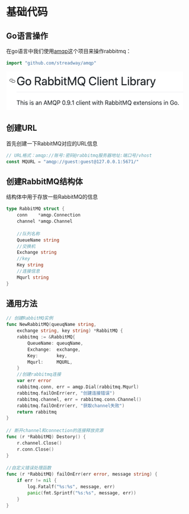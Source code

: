 # 基础代码

## Go语言操作

在go语言中我们使用[amqp](https://github.com/streadway/amqp)这个项目来操作rabbitmq：

```go
import "github.com/streadway/amqp"
```

![](../../../.gitbook/assets/image%20%2812%29.png)

## 创建URL

首先创建一下RabbitMQ对应的URL信息

```go
// URL格式：amqp://账号:密码@rabbitmq服务器地址:端口号/vhost
const MQURL = "amqp://guest:guest@127.0.0.1:5671/"
```

## 创建RabbitMQ结构体

结构体中用于存放一些RabbitMQ的信息

```go
type RabbitMQ struct {
	conn    *amqp.Connection
	channel *amqp.Channel

	//队列名称
	QueueName string
	//交换机
	Exchange string
	//key
	Key string
	//连接信息
	Mqurl string
}
```

## 通用方法

```go
// 创建RabbitMQ实例
func NewRabbitMQ(queuqName string,
	exchange string, key string) *RabbitMQ {
	rabbitmq := &RabbitMQ{
		QueueName: queuqName,
		Exchange:  exchange,
		Key:       key,
		Mqurl:     MQURL,
	}
	//创建rabbitmq连接
	var err error
	rabbitmq.conn, err = amqp.Dial(rabbitmq.Mqurl)
	rabbitmq.failOnErr(err, "创建连接错误")
	rabbitmq.channel, err = rabbitmq.conn.Channel()
	rabbitmq.failOnErr(err, "获取channel失败")
	return rabbitmq
}

// 断开channel和connection的连接释放资源
func (r *RabbitMQ) Destory() {
	r.channel.Close()
	r.conn.Close()
}

//自定义错误处理函数
func (r *RabbitMQ) failOnErr(err error, message string) {
	if err != nil {
		log.Fatalf("%s:%s", message, err)
		panic(fmt.Sprintf("%s:%s", message, err))
	}
}
```

